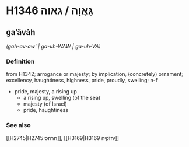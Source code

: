 # H1346 גַּאֲוָה / גאוה

## gaʼăvâh

_(gah-av-aw' | ɡa-uh-WAW | ɡa-uh-VA)_

### Definition

from H1342; arrogance or majesty; by implication, (concretely) ornament; excellency, haughtiness, highness, pride, proudly, swelling; n-f

- pride, majesty, a rising up
  - a rising up, swelling (of the sea)
  - majesty (of Israel)
  - pride, haughtiness

### See also

[[H2745|H2745 חרחס]], [[H3169|H3169 יחזקיה]]
